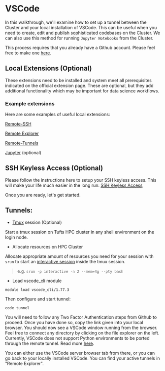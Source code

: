 # VSCode

In this walkthrough, we'll examine how to set up a tunnel between the Cluster and your local installation of VSCode. This can be useful when you need to create, edit and publish sophisticated codebases on the Cluster. We can also use this method for running `Jupyter Notebooks` from the Cluster.

This process requires that you already have a Github account. Please feel free to make one [here](https://github.com/).

## Local Extensions (Optional)

These extensions need to be installed and system meet all prerequisites indicated on the official extension page. These are optional, but they add additional functionality which may be important for data science workflows.

### Example extensions

Here are some examples of useful local extensions:

[Remote-SSH](https://marketplace.visualstudio.com/items?itemName=ms-vscode-remote.remote-ssh)

[Remote Explorer](https://marketplace.visualstudio.com/items?itemName=ms-vscode.remote-explorer)

[Remote-Tunnels](https://marketplace.visualstudio.com/items?itemName=ms-vscode.remote-server)

[Jupyter](https://marketplace.visualstudio.com/items?itemName=ms-toolsai.jupyter) (optional)

## SSH Keyless Access (Optional)

Please follow the instructions here to setup your SSH keyless access. This will make your life much easier in the long run: [SSH Keyless Access](https://www.tecmint.com/ssh-passwordless-login-using-ssh-keygen-in-5-easy-steps/)

Once you are ready, let's get started.

## Tunnels:

- [Tmux](30-tmux) session (Optional)

Start a tmux session on Tufts HPC cluster in any shell environment on the login node.

- Allocate resources on HPC Cluster

Allocate appropriate amount of resources you need for your session with `srun` to start an [interactive session](../slurm/interactive.md) inside the tmux session.

> e.g. `srun -p interactive -n 2 --mem=4g --pty bash`

- Load vscode_cli module

`module load vscode_cli/1.77.3`

Then configure and start tunnel:

`code tunnel`

You will need to follow any Two Factor Authentication steps from Github to proceed. Once you have done so, copy the link given into your local browser. You should now see a VSCode window running from the browser. Feel free to connect any directory by clicking on the file explorer on the left. Currently, VSCode does not support Python environments to be ported through the remote tunnel. Read more [here](https://github.com/microsoft/vscode-python/issues/21557).

You can either use the VSCode server browser tab from there, or you can go back to your locally installed VSCode. You can find your active tunnels in "Remote Explorer".
